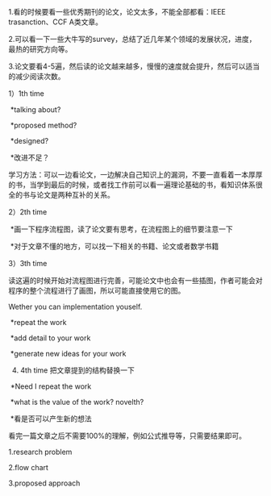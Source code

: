 1.看的时候要看一些优秀期刊的论文，论文太多，不能全部都看：IEEE trasanction、CCF A类文章。

2.可以看一下一些大牛写的survey，总结了近几年某个领域的发展状况，进度，最热的研究方向等。

3.论文要看4-5遍，然后读的论文越来越多，慢慢的速度就会提升，然后可以适当的减少阅读次数。

1）1th time

​    *talking about?

​    *proposed method?

​    *designed?

​    *改进不足？

​     学习方法：可以一边看论文，一边解决自己知识上的漏洞，不要一直看着一本厚厚的书，当学到最后的时候，或者找工作前可以看一遍理论基础的书，看知识体系很全的书与论文是两种互补的关系。

2）2th time

​    *画一下程序流程图，读了论文要有思考，在流程图上的细节要注意一下

​    *对于文章不懂的地方，可以找一下相关的书籍、论文或者数学书籍

3）3th time

读这遍的时候开始对流程图进行完善，可能论文中也会有一些插图，作者可能会对程序的整个流程进行了画图，所以可能直接使用它的图。

Wether you can implementation youself.

​    *repeat the work

​    *add detail to your work

​    *generate new ideas for your work

4)  4th time     把文章提到的结构替换一下

​    *Need I repeat the work

​    *what is the value of the work? novelth?

​    *看是否可以产生新的想法



看完一篇文章之后不需要100%的理解，例如公式推导等，只需要结果即可。

1.research problem

2.flow chart

3.proposed approach

